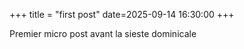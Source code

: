 +++
title = "first post"
date=2025-09-14 16:30:00
+++

Premier micro post avant la sieste dominicale
